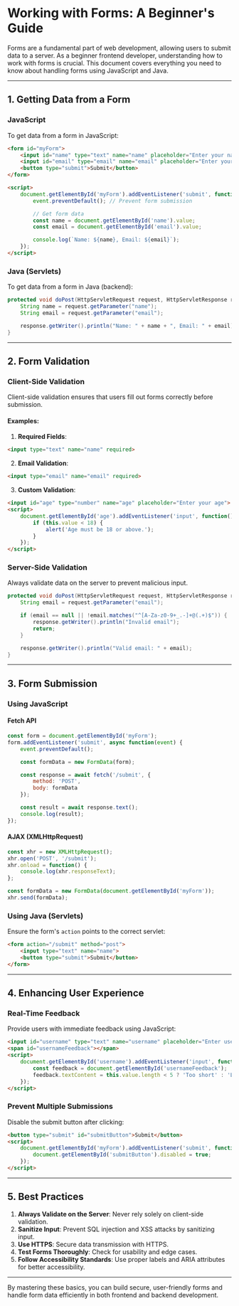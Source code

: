 # Working with Forms: A Beginner's Guide

Forms are a fundamental part of web development, allowing users to submit data to a server. As a beginner frontend developer, understanding how to work with forms is crucial. This document covers everything you need to know about handling forms using JavaScript and Java.

---

## 1. **Getting Data from a Form**

### JavaScript
To get data from a form in JavaScript:

```html
<form id="myForm">
    <input id="name" type="text" name="name" placeholder="Enter your name">
    <input id="email" type="email" name="email" placeholder="Enter your email">
    <button type="submit">Submit</button>
</form>

<script>
    document.getElementById('myForm').addEventListener('submit', function(event) {
        event.preventDefault(); // Prevent form submission

        // Get form data
        const name = document.getElementById('name').value;
        const email = document.getElementById('email').value;

        console.log(`Name: ${name}, Email: ${email}`);
    });
</script>
```

### Java (Servlets)
To get data from a form in Java (backend):

```java
protected void doPost(HttpServletRequest request, HttpServletResponse response) throws ServletException, IOException {
    String name = request.getParameter("name");
    String email = request.getParameter("email");

    response.getWriter().println("Name: " + name + ", Email: " + email);
}
```

---

## 2. **Form Validation**

### Client-Side Validation
Client-side validation ensures that users fill out forms correctly before submission.

#### Examples:

1. **Required Fields**:
```html
<input type="text" name="name" required>
```

2. **Email Validation**:
```html
<input type="email" name="email" required>
```

3. **Custom Validation**:

```html
<input id="age" type="number" name="age" placeholder="Enter your age">
<script>
    document.getElementById('age').addEventListener('input', function() {
        if (this.value < 18) {
            alert('Age must be 18 or above.');
        }
    });
</script>
```

### Server-Side Validation
Always validate data on the server to prevent malicious input.

```java
protected void doPost(HttpServletRequest request, HttpServletResponse response) throws ServletException, IOException {
    String email = request.getParameter("email");

    if (email == null || !email.matches("^[A-Za-z0-9+_.-]+@(.+)$")) {
        response.getWriter().println("Invalid email");
        return;
    }

    response.getWriter().println("Valid email: " + email);
}
```

---

## 3. **Form Submission**

### Using JavaScript

#### Fetch API
```javascript
const form = document.getElementById('myForm');
form.addEventListener('submit', async function(event) {
    event.preventDefault();

    const formData = new FormData(form);

    const response = await fetch('/submit', {
        method: 'POST',
        body: formData
    });

    const result = await response.text();
    console.log(result);
});
```

#### AJAX (XMLHttpRequest)
```javascript
const xhr = new XMLHttpRequest();
xhr.open('POST', '/submit');
xhr.onload = function() {
    console.log(xhr.responseText);
};

const formData = new FormData(document.getElementById('myForm'));
xhr.send(formData);
```

### Using Java (Servlets)
Ensure the form's `action` points to the correct servlet:

```html
<form action="/submit" method="post">
    <input type="text" name="name">
    <button type="submit">Submit</button>
</form>
```

---

## 4. **Enhancing User Experience**

### Real-Time Feedback
Provide users with immediate feedback using JavaScript:

```html
<input id="username" type="text" name="username" placeholder="Enter username">
<span id="usernameFeedback"></span>
<script>
    document.getElementById('username').addEventListener('input', function() {
        const feedback = document.getElementById('usernameFeedback');
        feedback.textContent = this.value.length < 5 ? 'Too short' : 'Looks good!';
    });
</script>
```

### Prevent Multiple Submissions
Disable the submit button after clicking:

```html
<button type="submit" id="submitButton">Submit</button>
<script>
    document.getElementById('myForm').addEventListener('submit', function() {
        document.getElementById('submitButton').disabled = true;
    });
</script>
```

---

## 5. **Best Practices**

1. **Always Validate on the Server**: Never rely solely on client-side validation.
2. **Sanitize Input**: Prevent SQL injection and XSS attacks by sanitizing input.
3. **Use HTTPS**: Secure data transmission with HTTPS.
4. **Test Forms Thoroughly**: Check for usability and edge cases.
5. **Follow Accessibility Standards**: Use proper labels and ARIA attributes for better accessibility.

---

By mastering these basics, you can build secure, user-friendly forms and handle form data efficiently in both frontend and backend development.

